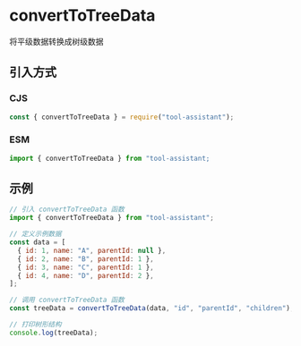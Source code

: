# convertToTreeData

将平级数据转换成树级数据

## 引入方式

### CJS

```javascript
const { convertToTreeData } = require("tool-assistant");
```

### ESM

```javascript
import { convertToTreeData } from "tool-assistant;
```

## 示例

```javascript
// 引入 convertToTreeData 函数
import { convertToTreeData } from "tool-assistant";

// 定义示例数据
const data = [
  { id: 1, name: "A", parentId: null },
  { id: 2, name: "B", parentId: 1 },
  { id: 3, name: "C", parentId: 1 },
  { id: 4, name: "D", parentId: 2 },
];

// 调用 convertToTreeData 函数
const treeData = convertToTreeData(data, "id", "parentId", "children");

// 打印树形结构
console.log(treeData);
```
